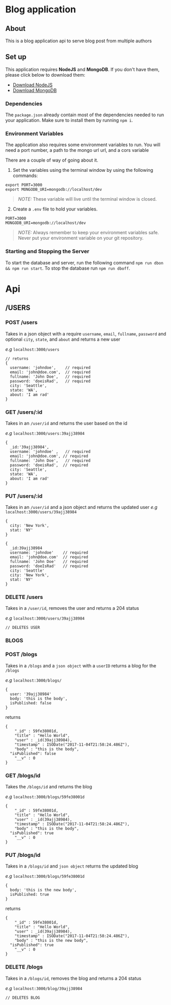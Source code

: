 # Blog application

## About

This is a blog application api to serve blog post from multiple authors

## Set up

This application requires **NodeJS** and **MongoDB**. If you don't have them, please click below to download them:

- [Download NodeJS](https://nodejs.org)
- [Download MongoDB](https://www.mongodb.com/download-center#community)


### Dependencies

The `package.json` already contain most of the dependencies needed to run your application. 
Make sure to install them by running `npm i`.

### Environment Variables

The application also requires some environment variables to run. You will need a port number, a path to the mongo url url, and a cors variable

There are a couple of way of going about it. 
1. Set the variables using the terminal window by using the following commands:

```
export PORT=3000
export MONGODB_URI=mongodb://localhost/dev
```
> *NOTE:* These variable will live until the terminal window is closed.

2. Create a `.env` file to hold your variables.
```
PORT=3000
MONGODB_URI=mongodb://localhost/dev
```
> *NOTE:* Always remember to keep your environment variables safe. Never put your environment variable on your git repository.

### Starting and Stopping the Server

To start the database and server, run the following command `npm run dbon && npm run start`.
To stop the database run `npm run dboff`.

# Api

## /USERS

### POST /users
Takes in a json object with a require `username`, `email`, `fullname`, `password` and optional `city`, `state`, and `about` and returns a new user

*e.g*
`localhost:3000/users`
```
// returns
{
  username: 'johndoe',    // required
  email: 'john@doe.com',  // required
  fullname: 'John Doe',   // required
  password: 'doeisRad',   // required
  city: 'Seattle',
  state: 'WA',
  about: 'I am rad'
}
```

### GET /users/:id
Takes in an `/user/id` and returns the user based on the id

*e.g*
`localhost:3000/users:39ajj38984`
```
{
  _id:'39ajj38984',
  username: 'johndoe' ,   // required
  email: 'john@doe.com', // required
  fullname: 'John Doe',   // required
  password: 'doeisRad',  // required
  city: 'Seattle',
  state: 'WA',
  about: 'I am rad'
}
```


### PUT /users/:id
Takes in an `/user/id` and a json object and returns the updated user
*e.g*
`localhost:3000/users/39ajj38984`
```
{
  city: 'New York',
  stat: 'NY'
}
```

```
{
  _id:39ajj38984
  username: 'johndoe'    // required
  email: 'john@doe.com'  // required
  fullname: 'John Doe'   // required
  password: 'doeIsRad'   // required
  city: 'Seattle'
  city: 'New York',
  stat: 'NY'
}
```

### DELETE /users
Takes in a `/user/id`, removes the user and returns a 204 status

*e.g*
`localhost:3000/users/39ajj38984`

`// DELETES USER`

### BLOGS

### POST /blogs
Takes in a `/blogs` and a `json object` with a `userID` returns a blog for the `/blogs`

*e.g*
`localhost:3000/blogs/`

```
{
  user: '39ajj38984'
  body: 'this is the body',
  isPublished: false
}
```
returns
```
{
	"_id" : 59fe38001d,
	"title" : "Hello World",
	"user" : _id(39ajj38984),
	"timestamp" : ISODate("2017-11-04T21:58:24.486Z"),
	"body" : "this is the body",
  "isPublished": false
	"__v" : 0
}
```

### GET /blogs/id
Takes the `/blogs/id` and returns the blog

*e.g*
`localhost:3000/blogs/59fe38001d`

```
{
	"_id" : 59fe38001d,
	"title" : "Hello World",
	"user" : _id(39ajj38984),
	"timestamp" : ISODate("2017-11-04T21:58:24.486Z"),
	"body" : "this is the body",
  "isPublished": true
	"__v" : 0
}
```


### PUT /blogs/id

Takes in a `/blogs/id` and `json object` returns the updated blog

*e.g*
`localhost:3000/blogs/59fe38001d`

```
{
  body: 'this is the new body',
  isPublished: true
}
```
returns
```
{
	"_id" : 59fe38001d,
	"title" : "Hello World",
	"user" : _id(39ajj38984),
	"timestamp" : ISODate("2017-11-04T21:58:24.486Z"),
	"body" : "this is the new body",
  "isPublished": true
	"__v" : 0
}
```

### DELETE /blogs

Takes in a `/blogs/id`, removes the blog and returns a 204 status

*e.g*
`localhost:3000/blog/39ajj38984`

`// DELETES BLOG`

